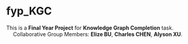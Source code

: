 # fyp_KGC
This is a **Final Year Project** for **Knowledge Graph Completion** task.<br>
&emsp; Collaborative Group Members: **Elize BU**, **Charles CHEN**, **Alyson XU**.
